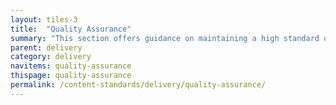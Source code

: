 ```yaml
---
layout: tiles-3
title:  "Quality Assurance"
summary: "This section offers guidance on maintaining a high standard of content creation through critique and testing. "
parent: delivery
category: delivery
navitems: quality-assurance
thispage: quality-assurance
permalink: /content-standards/delivery/quality-assurance/
---
```

